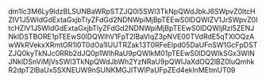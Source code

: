 dm1lc3M6Ly9ldzBLSUNBaWRpSTZJQ0l5SWl3TkNpQWdJbkJ6SWpvZ0ltcHZlV1J5WldGdExtaGxjbTlyZFdGd2NDNWpiMjBpTEEwS0lDQWlZV1JrSWpvZ0ltcHZlV1J5WldGdExtaGxjbTlyZFdGd2NDNWpiMjBpTEEwS0lDQWljRzl5ZENJNklDSTBORE1pTEEwS0lDQWlhV1FpT2lBaVlqZ3pNVE00TVdRdE5qTXlOQzAwWkRVekxXRmtOR1l0T0dOa1lUUTRZak13T0RFeElpd05DaUFnSW1GcFpDSTZJQ0kyTkNJc0RRb2dJQ0p1WlhRaU9pQWlkM01pTEEwS0lDQWlkSGx3WlNJNklDSnViMjVsSWl3TkNpQWdJbWh2YzNRaU9pQWlJaXdOQ2lBZ0luQmhkR2dpT2lBaUx5SXNEUW9nSUNKMGJITWlPaUFpZEd4eklnMEtmUT09
